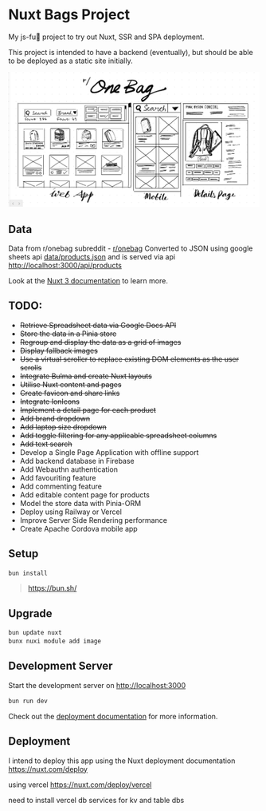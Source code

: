 # Nuxt Bags Project

My js-fu🥷 project to try out Nuxt, SSR and SPA deployment.

This project is intended to have a backend (eventually), but should be able to be deployed as a static site initially.

![first thoughts](public/img/wireframe.png "Concepts of app")

## Data
Data from r/onebag subreddit -  [r/onebag](https://www.reddit.com/r/onebag/comments/xcgeoh/updated_onebagzill_bag_comparison_spreadsheet/)
Converted to JSON using google sheets api [data/products.json](data/products.json) and is served via api <http://localhost:3000/api/products>

Look at the [Nuxt 3 documentation](https://nuxt.com/docs/getting-started/introduction) to learn more.

## TODO:
- ~~Retrieve Spreadsheet data via Google Docs API~~
- ~~Store the data in a Pinia store~~
- ~~Regroup and display the data as a grid of images~~
- ~~Display fallback images~~
- ~~Use a virtual scroller to replace existing DOM elements as the user scrolls~~
- ~~Integrate Bulma and create Nuxt layouts~~
- ~~Utilise Nuxt content and pages~~
- ~~Create favicon and share links~~
- ~~Integrate IonIcons~~
- ~~Implement a detail page for each product~~
- ~~Add brand dropdown~~
- ~~Add laptop size dropdown~~
- ~~Add toggle filtering for any applicable spreadsheet columns~~
- ~~Add text search~~
- Develop a Single Page Application with offline support
- Add backend database in Firebase
- Add Webauthn authentication
- Add favouriting feature
- Add commenting feature
- Add editable content page for products
- Model the store data with Pinia-ORM
- Deploy using Railway or Vercel
- Improve Server Side Rendering performance
- Create Apache Cordova mobile app

## Setup

```bash
bun install
```

> https://bun.sh/

## Upgrade

```sh
bun update nuxt
bunx nuxi module add image
```

## Development Server

Start the development server on <http://localhost:3000>

```bash
bun run dev
```

Check out the [deployment documentation](https://nuxt.com/docs/getting-started/deployment) for more information.

## Deployment

I intend to deploy this app using the Nuxt deployment documentation <https://nuxt.com/deploy>

using vercel <https://nuxt.com/deploy/vercel>

need to install vercel db services for kv and table dbs